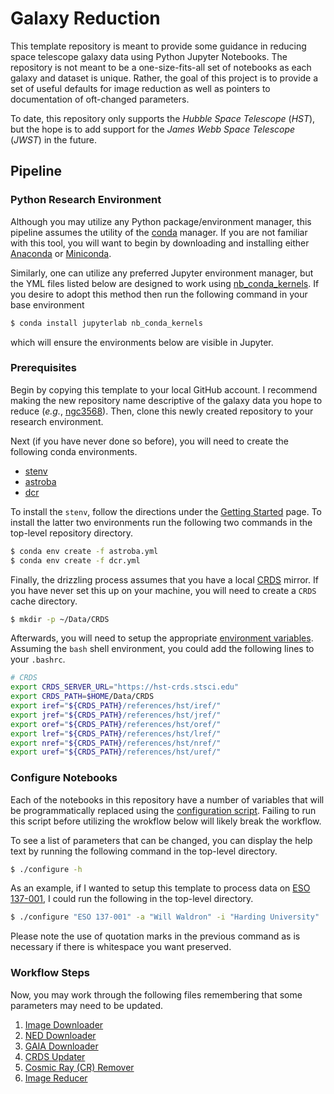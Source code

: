 # Galaxy Reduction

This template repository is meant to provide some guidance in reducing space telescope galaxy data
using Python Jupyter Notebooks. The repository is not meant to be a one-size-fits-all set of
notebooks as each galaxy and dataset is unique. Rather, the goal of this project is to provide a
set of useful defaults for image reduction as well as pointers to documentation of oft-changed
parameters.

To date, this repository only supports the *Hubble Space Telescope* (*HST*), but the hope is to add
support for the *James Webb Space Telescope* (*JWST*) in the future.

## Pipeline

### Python Research Environment

Although you may utilize any Python package/environment manager, this pipeline assumes the utility
of the [conda](https://conda.io/) manager. If you are not familiar with this tool, you will want
to begin by downloading and installing either
[Anaconda](https://docs.anaconda.com/free/anaconda/install/index.html) or
[Miniconda](https://docs.conda.io/en/latest/miniconda.html).

Similarly, one can utilize any preferred Jupyter environment manager, but the YML files listed below
are designed to work using
[nb_conda_kernels](https://github.com/Anaconda-Platform/nb_conda_kernels). If you desire to adopt
this method then run the following command in your base environment

```bash
$ conda install jupyterlab nb_conda_kernels
```

which will ensure the environments below are visible in Jupyter.

### Prerequisites

Begin by copying this template to your local GitHub account. I recommend making the new repository
name descriptive of the galaxy data you hope to reduce (*e.g.*,
[ngc3568](https://github.com/wwaldron/ngc3568)). Then, clone this newly created repository to your
research environment.

Next (if you have never done so before), you will need to create the following conda environments.

* [stenv](https://stenv.readthedocs.io/en/latest/index.html)
* [astroba](astroba.yml)
* [dcr](dcr.yml)

To install the `stenv`, follow the directions under the
[Getting Started](https://stenv.readthedocs.io/en/latest/getting_started.html) page. To install the
latter two environments run the following two commands in the top-level repository directory.

```bash
$ conda env create -f astroba.yml
$ conda env create -f dcr.yml
```

Finally, the drizzling process assumes that you have a local
[CRDS](https://hst-crds.stsci.edu/static/users_guide/overview.html) mirror. If you have never set
this up on your machine, you will need to create a `CRDS` cache directory.

```bash
$ mkdir -p ~/Data/CRDS
```

Afterwards, you will need to setup the appropriate
[environment variables](https://hst-crds.stsci.edu/static/users_guide/environment.html). Assuming
the `bash` shell environment, you could add the following lines to your `.bashrc`.

```bash
# CRDS
export CRDS_SERVER_URL="https://hst-crds.stsci.edu"
export CRDS_PATH=$HOME/Data/CRDS
export iref="${CRDS_PATH}/references/hst/iref/"
export jref="${CRDS_PATH}/references/hst/jref/"
export oref="${CRDS_PATH}/references/hst/oref/"
export lref="${CRDS_PATH}/references/hst/lref/"
export nref="${CRDS_PATH}/references/hst/nref/"
export uref="${CRDS_PATH}/references/hst/uref/"
```

### Configure Notebooks

Each of the notebooks in this repository have a number of variables that will be programmatically
replaced using the [configuration script](configure.py). Failing to run this script before utilizing
the wrokflow below will likely break the workflow.

To see a list of parameters that can be changed, you can display the help text by running the
following command in the top-level directory.

```bash
$ ./configure -h
```

As an example, if I wanted to setup this template to process data on
[ESO 137-001](https://en.wikipedia.org/wiki/ESO_137-001), I could run the following in the top-level
directory.

```bash
$ ./configure "ESO 137-001" -a "Will Waldron" -i "Harding University"
```

Please note the use of quotation marks in the previous command as is necessary if there is
whitespace you want preserved.

### Workflow Steps

Now, you may work through the following files remembering that some parameters may need to be
updated.

1. [Image Downloader](Images/ImageDownloader.ipynb)
1. [NED Downloader](Data/NED/NED_InfoDownloader.ipynb)
1. [GAIA Downloader](Data/GAIA/GAIA_Downloader.ipynb)
1. [CRDS Updater](Images/update_crds.sh)
1. [Cosmic Ray (CR) Remover](Images/DeepCR-Remover.ipynb)
1. [Image Reducer](Images/ImageReducer.ipynb)
